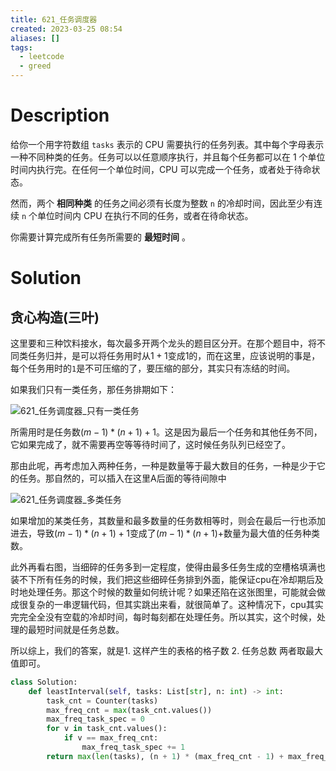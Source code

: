 ```yaml
---
title: 621_任务调度器
created: 2023-03-25 08:54
aliases: []
tags:
  - leetcode
  - greed 
---
```


# Description

给你一个用字符数组 `tasks` 表示的 CPU 需要执行的任务列表。其中每个字母表示一种不同种类的任务。任务可以以任意顺序执行，并且每个任务都可以在 1 个单位时间内执行完。在任何一个单位时间，CPU 可以完成一个任务，或者处于待命状态。

然而，两个 **相同种类** 的任务之间必须有长度为整数 `n` 的冷却时间，因此至少有连续 `n` 个单位时间内 CPU 在执行不同的任务，或者在待命状态。

你需要计算完成所有任务所需要的 **最短时间** 。


# Solution

## 贪心构造(三叶)

这里要和三种饮料接水，每次最多开两个龙头的题目区分开。在那个题目中，将不同类任务归并，是可以将任务用时从$1 + 1$变成$1$的，而在这里，应该说明的事是，每个任务用时的`1`是不可压缩的了，要压缩的部分，其实只有冻结的时间。

如果我们只有一类任务，那任务排期如下：

![621_任务调度器_只有一类任务](https://pic.leetcode.cn/1666687680-aCVvro-image.png)

所需用时是任务数$(m - 1) * (n + 1) + 1$。这是因为最后一个任务和其他任务不同，它如果完成了，就不需要再空等等待时间了，这时候任务队列已经空了。

那由此呢，再考虑加入两种任务，一种是数量等于最大数目的任务，一种是少于它的任务。那自然的，可以插入在这里A后面的等待间隙中

![621_任务调度器_多类任务](https://pic.leetcode.cn/1666689295-VuBpQL-image.png)

如果增加的某类任务，其数量和最多数量的任务数相等时，则会在最后一行也添加进去，导致$(m - 1) * (n + 1) + 1$变成了$(m - 1) * (n + 1) +$数量为最大值的任务种类数。

此外再看右图，当细碎的任务多到一定程度，使得由最多任务生成的空槽格填满也装不下所有任务的时候，我们把这些细碎任务排到外面，能保证cpu在冷却期后及时地处理任务。那这个时候的数量如何统计呢？如果还陷在这张图里，可能就会做成很复杂的一串逻辑代码，但其实跳出来看，就很简单了。这种情况下，cpu其实完完全全没有空载的冷却时间，每时每刻都在处理任务。所以其实，这个时候，处理的最短时间就是任务总数。

所以综上，我们的答案，就是1. 这样产生的表格的格子数 2. 任务总数  两者取最大值即可。

```python
class Solution:
    def leastInterval(self, tasks: List[str], n: int) -> int:
        task_cnt = Counter(tasks)
        max_freq_cnt = max(task_cnt.values())
        max_freq_task_spec = 0
        for v in task_cnt.values():
            if v == max_freq_cnt:
                max_freq_task_spec += 1
        return max(len(tasks), (n + 1) * (max_freq_cnt - 1) + max_freq_task_spec)
```
